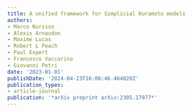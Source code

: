 ```yaml
---
title: A unified framework for Simplicial Kuramoto models
authors:
- Marco Nurisso
- Alexis Arnaudon
- Maxime Lucas
- Robert L Peach
- Paul Expert
- Francesco Vaccarino
- Giovanni Petri
date: '2023-01-01'
publishDate: '2024-04-23T16:06:46.464020Z'
publication_types:
- article-journal
publication: '*arXiv preprint arXiv:2305.17977*'
---
```

